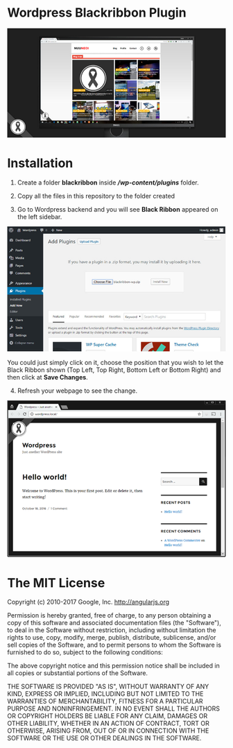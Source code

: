 # Wordpress Blackribbon Plugin

![Result](https://github.com/nuuneoi/wordpress-blackribbon-plugin/blob/master/screenshots/cover.jpg?raw=true)

# Installation

1) Create a folder **blackribbon** inside ***/wp-content/plugins*** folder.

2) Copy all the files in this repository to the folder created

3) Go to Wordpress backend and you will see **Black Ribbon** appeared on the left sidebar.

![Menu](https://github.com/nuuneoi/wordpress-blackribbon-plugin/blob/master/screenshots/plugin_install.jpg?raw=true)

You could just simply click on it, choose the position that you wish to let the Black Ribbon shown (Top Left, Top Right, Bottom Left or Bottom Right) and then click at **Save Changes**.

4) Refresh your webpage to see the change.

![Result](https://github.com/nuuneoi/wordpress-blackribbon-plugin/blob/master/screenshots/result.png?raw=true)

# The MIT License

Copyright (c) 2010-2017 Google, Inc. http://angularjs.org

Permission is hereby granted, free of charge, to any person obtaining a copy
of this software and associated documentation files (the "Software"), to deal
in the Software without restriction, including without limitation the rights
to use, copy, modify, merge, publish, distribute, sublicense, and/or sell
copies of the Software, and to permit persons to whom the Software is
furnished to do so, subject to the following conditions:

The above copyright notice and this permission notice shall be included in
all copies or substantial portions of the Software.

THE SOFTWARE IS PROVIDED "AS IS", WITHOUT WARRANTY OF ANY KIND, EXPRESS OR
IMPLIED, INCLUDING BUT NOT LIMITED TO THE WARRANTIES OF MERCHANTABILITY,
FITNESS FOR A PARTICULAR PURPOSE AND NONINFRINGEMENT. IN NO EVENT SHALL THE
AUTHORS OR COPYRIGHT HOLDERS BE LIABLE FOR ANY CLAIM, DAMAGES OR OTHER
LIABILITY, WHETHER IN AN ACTION OF CONTRACT, TORT OR OTHERWISE, ARISING FROM,
OUT OF OR IN CONNECTION WITH THE SOFTWARE OR THE USE OR OTHER DEALINGS IN
THE SOFTWARE.

